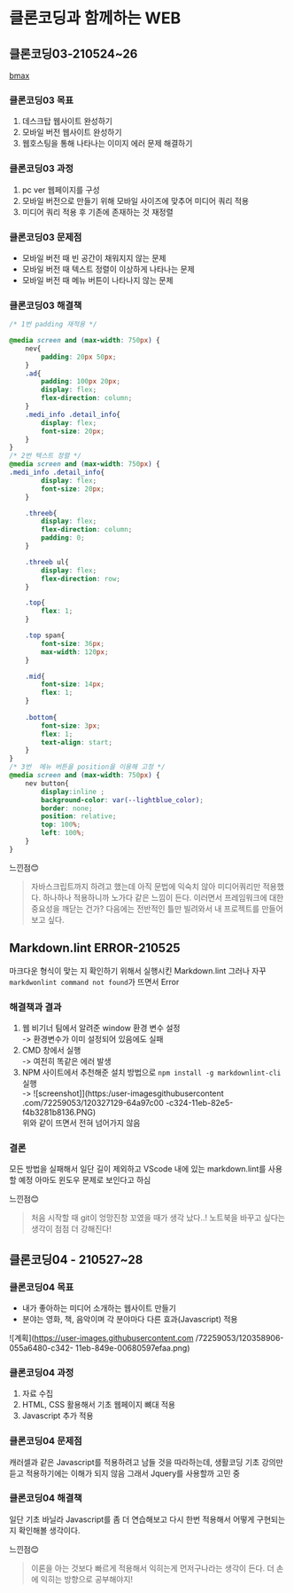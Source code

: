 # 클론코딩과 함께하는 WEB

## 클론코딩03-210524~26

[bmax](https://maybeluna.github.io/project01_clonecoding/bmax/bmax_index.html)

### 클론코딩03 목표

1. 데스크탑 웹사이트 완성하기
2. 모바일 버전 웹사이트 완성하기
3. 웹호스팅을 통해 나타나는 이미지 에러 문제 해결하기

### 클론코딩03 과정

1. pc ver 웹페이지를 구성
2. 모바일 버전으로 만들기 위해 모바일 사이즈에 맞추어 미디어 쿼리 적용
3. 미디어 쿼리 적용 후 기존에 존재하는 것 재정렬

### 클론코딩03 문제점

- 모바일 버전 때 빈 공간이 채워지지 않는 문제
- 모바일 버전 때 텍스트 정렬이 이상하게 나타나는 문제
- 모바일 버전 때 메뉴 버튼이 나타나지 않는 문제

### 클론코딩03 해결책

```css
/* 1번 padding 재적용 */

@media screen and (max-width: 750px) {
    nev{
        padding: 20px 50px;
    }
    .ad{
        padding: 100px 20px;
        display: flex;
        flex-direction: column;
    }
    .medi_info .detail_info{
        display: flex; 
        font-size: 20px;
    }
}
/* 2번 텍스트 정렬 */
@media screen and (max-width: 750px) {
.medi_info .detail_info{
        display: flex; 
        font-size: 20px;
    }

    .threeb{
        display: flex;
        flex-direction: column;
        padding: 0;
    }

    .threeb ul{
        display: flex;
        flex-direction: row;
    } 

    .top{
        flex: 1;
    }

    .top span{
        font-size: 36px;
        max-width: 120px;
    }

    .mid{
        font-size: 14px;
        flex: 1;
    }
    
    .bottom{
        font-size: 3px;
        flex: 1;
        text-align: start;
    }
}
/* 3번  메뉴 버튼을 position을 이용해 고정 */
@media screen and (max-width: 750px) {    
    nev button{
        display:inline ; 
        background-color: var(--lightblue_color);
        border: none;
        position: relative;
        top: 100%;
        left: 100%;
    }
}
```

느낀점😊  
> 자바스크립트까지 하려고 했는데 아직 문법에 익숙치 않아 미디어쿼리만 적용했다.
> 하나하나 적용하니까 노가다 같은 느낌이 든다.
> 이러면서 프레임워크에 대한 중요성을 깨닫는 건가?
> 다음에는 전반적인 틀만 빌려와서 내 프로젝트를 만들어보고 싶다.

## Markdown.lint ERROR-210525

마크다운 형식이 맞는 지 확인하기 위해서
실행시킨 Markdown.lint
그러나 자꾸 `markdwonlint command not found`가 뜨면서 Error

### 해결책과 결과

1. 웹 비기너 팀에서 알려준 window 환경 변수 설정  
-> 환경변수가 이미 설정되어 있음에도 실패  
2. CMD 창에서 실행  
-> 여전히 똑같은 에러 발생  
3. NPM 사이트에서 추천해준 설치 방법으로
`npm install -g markdownlint-cli` 실행  
-> ![screenshot]](https:/user-imagesgithubusercontent
.com/72259053/120327129-64a97c00
-c324-11eb-82e5-f4b3281b8136.PNG)  
위와 같이 뜨면서 전혀 넘어가지 않음  

### 결론

모든 방법을 실패해서 일단 길이 제외하고
VScode 내에 있는 markdown.lint를 사용할 예정
아마도 윈도우 문제로 보인다고 하심  

느낀점😊  
> 처음 시작할 때 git이 엉망진창 꼬였을 때가 생각 났다..!
> 노트북을 바꾸고 싶다는 생각이 점점 더 강해진다!  

## 클론코딩04 - 210527~28

### 클론코딩04 목표

- 내가 좋아하는 미디어 소개하는 웹사이트 만들기
- 분야는 영화, 책, 음악이며 각 분야마다 다른 효과(Javascript) 적용

![계획](https://user-images.githubusercontent.com
/72259053/120358906-055a6480-c342-
11eb-849e-00680597efaa.png)

### 클론코딩04 과정

1. 자료 수집
2. HTML, CSS 활용해서 기초 웹페이지 뼈대 적용
3. Javascript 추가 적용

### 클론코딩04 문제점

캐러셀과 같은 Javascript를 적용하려고 남들 것을 따라하는데,
생활코딩 기초 강의만 듣고 적용하기에는 이해가 되지 않음
그래서 Jquery를 사용할까 고민 중  

### 클론코딩04 해결책

일단 기초 바닐라 Javascript를 좀 더 연습해보고
다시 한번 적용해서 어떻게 구현되는 지 확인해볼 생각이다.  

느낀점😊  
> 이론을 아는 것보다 빠르게 적용해서 익히는게 먼저구나라는 생각이 든다.
> 더 손에 익히는 방향으로 공부해야지!  

